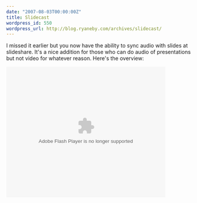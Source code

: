 ```yaml
---
date: "2007-08-03T00:00:00Z"
title: Slidecast
wordpress_id: 550
wordpress_url: http://blog.ryaneby.com/archives/slidecast/
---
```

I missed it earlier but you now have the ability to sync audio with slides at slideshare. It's a nice addition for those who can do audio of presentations but not video for whatever reason. Here's the overview:

<object type="application/x-shockwave-flash" data="https://s3.amazonaws.com:443/slideshare/ssplayer.swf?id=82836&doc=slidecasting-1013073" width="425" height="348"><param name="movie" value="https://s3.amazonaws.com:443/slideshare/ssplayer.swf?id=82836&doc=slidecasting-1013073" /></object>
